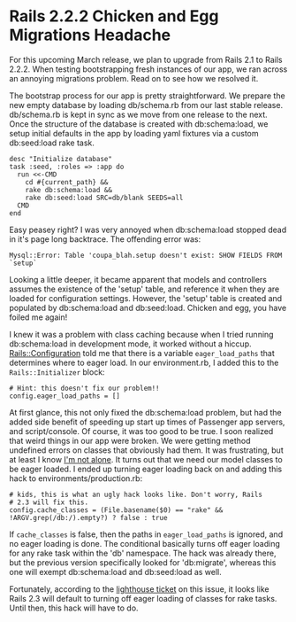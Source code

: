 # Rails 2.2.2 Chicken and Egg Migrations Headache

For this upcoming March release, we plan to upgrade from Rails 2.1 to
Rails 2.2.2. When testing bootstrapping fresh instances of our app, we
ran across an annoying migrations problem.  Read on to see how we
resolved it.

The bootstrap process for our app is pretty straightforward.  We
prepare the new empty database by loading db/schema.rb from our last
stable release.  db/schema.rb is kept in sync as we move from one
release to the next.  Once the structure of the database is created
with db:schema:load, we setup initial defaults in the app by loading
yaml fixtures via a custom db:seed:load rake task.

    desc "Initialize database"
    task :seed, :roles => :app do
      run <<-CMD
        cd #{current_path} &&
        rake db:schema:load &&
        rake db:seed:load SRC=db/blank SEEDS=all
      CMD
    end

Easy peasey right? I was very annoyed when db:schema:load stopped dead
in it's page long backtrace.  The offending error was:

    Mysql::Error: Table 'coupa_blah.setup doesn't exist: SHOW FIELDS FROM `setup`

Looking a little deeper, it became apparent that models and
controllers assumes the existence of the 'setup' table, and reference
it when they are loaded for configuration settings.  However, the
'setup' table is created and populated by db:schema:load and
db:seed:load.  Chicken and egg, you have foiled me again!

I knew it was a problem with class caching because when I tried
running db:schema:load in development mode, it worked without a
hiccup.
[Rails::Configuration](http://api.rubyonrails.org/classes/Rails/Configuration.html)
told me that there is a variable <code>eager_load_paths</code> that
determines where to eager load.  In our environment.rb, I added this
to the <code>Rails::Initializer</code> block:

    # Hint: this doesn't fix our problem!!
    config.eager_load_paths = []

At first glance, this not only fixed the db:schema:load problem, but
had the added side benefit of speeding up start up times of Passenger
app servers, and script/console.  Of course, it was too good to be
true.  I soon realized that weird things in our app were broken.  We
were getting method undefined errors on classes that obviously had
them.  It was frustrating, but at least I know [I'm not
alone](http://rails.lighthouseapp.com/projects/8994/tickets/802-eager-load-application-classes-can-block-migration).
It turns out that we need our model classes to be eager loaded.  I
ended up turning eager loading back on and adding this hack to
environments/production.rb:

    # kids, this is what an ugly hack looks like. Don't worry, Rails
    # 2.3 will fix this.
    config.cache_classes = (File.basename($0) == "rake" && !ARGV.grep(/db:/).empty?) ? false : true

If <code>cache_classes</code> is false, then the paths in
<code>eager_load_paths</code> is ignored, and no eager loading is
done.  The conditional basically turns off eager loading for any rake
task within the 'db' namespace.  The hack was already there, but the
previous version specifically looked for 'db:migrate', whereas this
one will exempt db:schema:load and db:seed:load as well.

Fortunately, according to the [lighthouse
ticket](http://rails.lighthouseapp.com/projects/8994/tickets/802-eager-load-application-classes-can-block-migration)
on this issue, it looks like Rails 2.3 will default to turning off
eager loading of classes for rake tasks.  Until then, this hack will
have to do.
